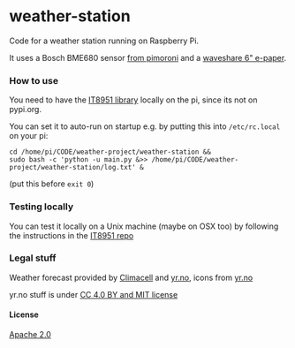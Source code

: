 # weather-station

Code for a weather station running on Raspberry Pi.

It uses a Bosch BME680 sensor [from pimoroni](https://shop.pimoroni.com/products/bme680-breakout) and a [waveshare 6" e-paper](https://www.waveshare.com/wiki/6inch_e-Paper_HAT).

### How to use

You need to have the [IT8951 library](https://github.com/GregDMeyer/IT8951) locally on the pi, since its not on pypi.org.

You can set it to auto-run on startup e.g. by putting this into `/etc/rc.local` on your pi:

```
cd /home/pi/CODE/weather-project/weather-station &&
sudo bash -c 'python -u main.py &>> /home/pi/CODE/weather-project/weather-station/log.txt' &
```

(put this before `exit 0`)

### Testing locally

You can test it locally on a Unix machine (maybe on OSX too) by following the instructions in the [IT8951 repo](https://github.com/GregDMeyer/IT8951#readme)

### Legal stuff

Weather forecast provided by [Climacell](https://www.climacell.co/) and [yr.no](https://www.yr.no), icons from [yr.no](http://nrkno.github.io/yr-weather-symbols/)

yr.no stuff is under [CC 4.0 BY and MIT license](https://api.met.no/doc/License)

#### License

[Apache 2.0](http://www.apache.org/licenses/LICENSE-2.0)
